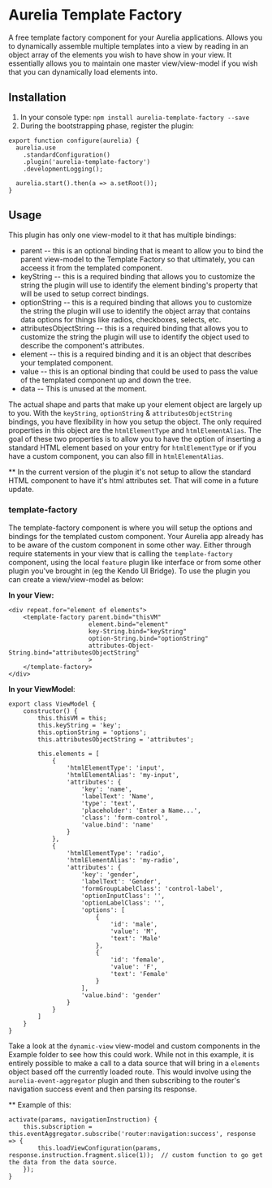 # Aurelia Template Factory
A free template factory component for your Aurelia applications. Allows you to dynamically assemble multiple templates into a view by reading in an object array of the elements you wish to have show in your view.  It essentially allows you to maintain one master view/view-model if you wish that you can dynamically load elements into.

## Installation
1. In your console type: ``npm install aurelia-template-factory --save``
2. During the bootstrapping phase, register the plugin:
```
export function configure(aurelia) {
  aurelia.use
    .standardConfiguration()
    .plugin('aurelia-template-factory')
    .developmentLogging();

  aurelia.start().then(a => a.setRoot());
}
```

## Usage
This plugin has only one view-model to it that has multiple bindings:
*	parent -- this is an optional binding that is meant to allow you to bind the parent view-model to the Template Factory so that ultimately, you can acceess it from the templated component.
*	keyString  -- this is a required binding that allows you to customize the string the plugin will use to identify the element binding's property that will be used to setup correct bindings.
*	optionString -- this is a required binding that allows you to customize the string the plugin will use to identify the object array that contains data options for things like radios, checkboxes, selects, etc.
*	attributesObjectString -- this is a required binding that allows you to customize the string the plugin will use to identify the object used to describe the component's attributes.
*	element -- this is a required binding and it is an object that describes your templated component.
*	value -- this is an optional binding that could be used to pass the value of the templated component up and down the tree.
*	data -- This is unused at the moment.

The actual shape and parts that make up your element object are largely up to you.  With the `keyString`, `optionString` & `attributesObjectString` bindings, you have flexibility in how you setup the object.  The only required properties in this object are the `htmlElementType` and `htmlElementAlias`.  The goal of these two properties is to allow  you to have the option of inserting a standard HTML element based on your entry for `htmlElementType` or if you have a custom component, you can also fill in `htmlElementAlias`.

** In the current version of the plugin it's not setup to allow the standard HTML component to have it's html attributes set.  That will come in a future update.

### template-factory
The template-factory component is where you will setup the options and bindings for the templated custom component.  Your Aurelia app already has to be aware of the custom component in some other way.  Either through require statements in your view that is calling the `template-factory` component, using the local `feature` plugin like interface or from some other plugin you've brought in (eg the Kendo UI Bridge). To use the plugin you can create a view/view-model as below:

**In your View:**
```
<div repeat.for="element of elements">
    <template-factory parent.bind="thisVM"
                      element.bind="element"
                      key-String.bind="keyString"
                      option-String.bind="optionString"
                      attributes-Object-String.bind="attributesObjectString"
                      >
    </template-factory>
</div>
```

**In your ViewModel**:
```
export class ViewModel {
    constructor() {
	    this.thisVM = this;
        this.keyString = 'key';
        this.optionString = 'options';
        this.attributesObjectString = 'attributes';

        this.elements = [
            {
                'htmlElementType': 'input',
                'htmlElementAlias': 'my-input',
                'attributes': {
                    'key': 'name',
                    'labelText': 'Name',
                    'type': 'text',
                    'placeholder': 'Enter a Name...',
                    'class': 'form-control',
                    'value.bind': 'name'
                }
            },
            {
                'htmlElementType': 'radio',
                'htmlElementAlias': 'my-radio',
                'attributes': {
                    'key': 'gender',
                    'labelText': 'Gender',
                    'formGroupLabelClass': 'control-label',
                    'optionInputClass': '',
                    'optionLabelClass': '',
                    'options': [
                        {
                            'id': 'male',
                            'value': 'M',
                            'text': 'Male'
                        },
                        {
                            'id': 'female',
                            'value': 'F',
                            'text': 'Female'
                        }
                    ],
                    'value.bind': 'gender'
                }
            }
        ]
    }
}
```

Take a look at the `dynamic-view` view-model and custom components in the Example folder to see how this could work.  While not in this example, it is entirely possible to make a call to a data source that will bring in a `elements` object based off the currently loaded route.  This would involve using the `aurelia-event-aggregator` plugin and then subscribing to the router's navigation success event and then parsing its response.

** Example of this:
```
activate(params, navigationInstruction) {
    this.subscription = this.eventAggregator.subscribe('router:navigation:success', response => {
        this.loadViewConfiguration(params, response.instruction.fragment.slice(1));  // custom function to go get the data from the data source.
    });
}
```
